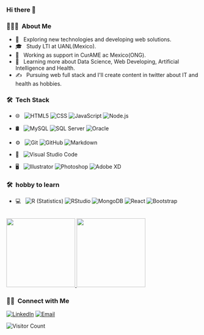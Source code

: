 ### Hi there 👋


<h3> 👨🏻‍💻 &nbsp;About Me </h3>

- 🤔 &nbsp; Exploring new technologies and developing web solutions.
- 🎓 &nbsp; Study LTI at UANL(Mexico).
- 💼 &nbsp; Working as support in CurAME ac Mexico(ONG).
- 🌱 &nbsp; Learning more about Data Science, Web Developing, Artificial Intelligence and Health.
- ✍️ &nbsp; Pursuing web full stack and I'll create content in twitter about IT and health as hobbies.

<h3> 🛠 &nbsp;Tech Stack</h3>
 
- 🌐 &nbsp;
  ![HTML5](https://img.shields.io/badge/-HTML5-333333?style=flat&logo=HTML5)
  ![CSS](https://img.shields.io/badge/-CSS-333333?style=flat&logo=CSS3&logoColor=1572B6)
  ![JavaScript](https://img.shields.io/badge/-JavaScript-333333?style=flat&logo=javascript)
  ![Node.js](https://img.shields.io/badge/-Node.js-333333?style=flat&logo=node.js)
- 🛢 &nbsp;
  ![MySQL](https://img.shields.io/badge/-MySQL-333333?style=flat&logo=mysql)
  ![SQL Server](https://img.shields.io/badge/-SQL_Server-333333?style=flat&logo=sqlserver)
  ![Oracle](https://img.shields.io/badge/-oracle-333333?style=flat&logo=oracle)
- ⚙️ &nbsp;
  ![Git](https://img.shields.io/badge/-Git-333333?style=flat&logo=git)
  ![GitHub](https://img.shields.io/badge/-GitHub-333333?style=flat&logo=github)
  ![Markdown](https://img.shields.io/badge/-Markdown-333333?style=flat&logo=markdown)
- 🔧 &nbsp;
  ![Visual Studio Code](https://img.shields.io/badge/-Visual%20Studio%20Code-333333?style=flat&logo=visual-studio-code&logoColor=007ACC)
  
- 🖥 &nbsp;
  ![Illustrator](https://img.shields.io/badge/-Illustrator-333333?style=flat&logo=adobe-illustrator)
  ![Photoshop](https://img.shields.io/badge/-Photoshop-333333?style=flat&logo=adobe-photoshop)
  ![Adobe XD](https://img.shields.io/badge/-XD-333333?style=flat&logo=adobe-xd)

<h3> 🛠 &nbsp;hobby to learn</h3>
  
- 💻 &nbsp;
   ![R (Statistics)](https://img.shields.io/badge/-R-333333?style=flat&logo=R&logoColor=276DC3)
   ![RStudio](https://img.shields.io/badge/-RStudio-333333?style=flat&logo=rstudio)
   ![MongoDB](https://img.shields.io/badge/-MongoDB-333333?style=flat&logo=mongodb)
   ![React](https://img.shields.io/badge/-React-333333?style=flat&logo=react)
   ![Bootstrap](https://img.shields.io/badge/-Bootstrap-333333?style=flat&logo=bootstrap&logoColor=563D7C)
    
<br/>

<a href="https://github.com/JavierSantoyo89">
  <img height="180em" src="https://github-readme-stats.vercel.app/api?username=JavierSantoyo89&theme=buefy&show_icons=true" />
  <img height="180em" src="https://github-readme-stats.vercel.app/api/top-langs/?username=JavierSantoyo89&theme=buefy&layout=compact" />
</a>

<br/>

<h3> 🤝🏻 &nbsp;Connect with Me </h3>

<p align="center">

<a href="https://www.linkedin.com/in/javiersantoyor/"><img alt="LinkedIn" src="https://img.shields.io/badge/LinkedIn-Javier%20Santoyo%20-blue?style=flat-square&logo=linkedin"></a>
<a href="mailto:javier.santoyo@yahoo.com"><img alt="Email" src="https://img.shields.io/badge/Email-javier.santoyo@yahoo.coom-blue?style=flat-square&logo=gmail"></a>
</p>

![Visitor Count](https://profile-counter.glitch.me/JavierSantoyo89/count.svg)


<!--
**JavierSantoyo89/JavierSantoyo89** is a ✨ _special_ ✨ repository because its `README.md` (this file) appears on your GitHub profile.

Here are some ideas to get you started:

- 🔭 I’m currently working on ...
- 🌱 I’m currently learning ...
- 👯 I’m looking to collaborate on ...
- 🤔 I’m looking for help with ...
- 💬 Ask me about ...
- 📫 How to reach me: ...
- 😄 Pronouns: ...
- ⚡ Fun fact: ...
-->

